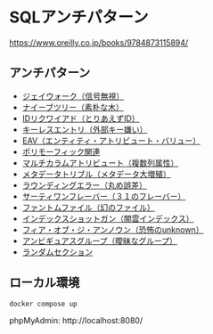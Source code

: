 # SQLアンチパターン

https://www.oreilly.co.jp/books/9784873115894/

## アンチパターン

- [ジェイウォーク（信号無視）](./antipatterns/01_Jaywalking/anti/create.sql)
- [ナイーブツリー（素朴な木）](./antipatterns/02_Trees/anti/adjacency-list.sql)
- [IDリクワイアド（とりあえずID）](./antipatterns/03_ID-Required/anti/id-ubiquitous.sql)
- [キーレスエントリ（外部キー嫌い）](./antipatterns/04_Keyless-Entry/anti/)
- [EAV（エンティティ・アトリビュート・バリュー）](./antipatterns/05_EAV/anti/create-eav-table.sql)
- [ポリモーフィック関連](./antipatterns/06_Polymorphic/anti/)
- [マルチカラムアトリビュート（複数列属性）](./antipatterns/07_Multi-Column/anti/create-table.sql)
- [メタデータトリブル（メタデータ大増殖）](./antipatterns/08_Metadata-Tribbles/anti/create-tables.sql)
- [ラウンディングエラー（丸め誤差）](./antipatterns/09_Rounding-Errors/anti/)
- [サーティワンフレーバー（３１のフレーバー）](./antipatterns/10_31-Flavors/anti/)
- [ファントムファイル（幻のファイル）](./antipatterns/11_Phantom-Files/anti/create-screenshots-path.sql)
- [インデックスショットガン（闇雲インデックス）](./antipatterns/12_Index-Shotgun/anti/)
- [フィア・オブ・ジ・アンノウン（恐怖のunknown）](./antipatterns/13_Fear-Unknown/anti/)
- [アンビギュアスグループ（曖昧なグループ）](./antipatterns/14_Groups/anti/)
- [ランダムセクション](./antipatterns/15_Random/anti/)

## ローカル環境

```
docker compose up
```

phpMyAdmin: http://localhost:8080/
